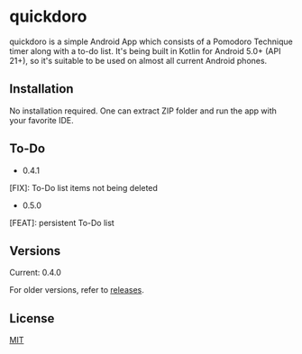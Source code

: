# quickdoro

quickdoro is a simple Android App which consists of a Pomodoro Technique timer along with a to-do list. 
It's being built in Kotlin for Android 5.0+ (API 21+), so it's suitable to be used on almost all current Android phones.

## Installation

No installation required. One can extract ZIP folder and run the app with your favorite IDE.

## To-Do

- 0.4.1

[FIX]: To-Do list items not being deleted

- 0.5.0

[FEAT]: persistent To-Do list

## Versions

Current: 0.4.0

For older versions, refer to [releases](https://github.com/michelvmelo/quickdoro/releases).

## License

[MIT](https://choosealicense.com/licenses/mit/)
